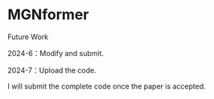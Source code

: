 # MGNformer

Future Work

2024-6：Modify and submit.

2024-7：Upload the code.

I will submit the complete code once the paper is accepted.

